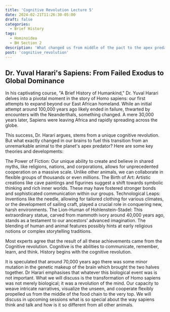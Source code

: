 ```yaml
---
title: 'Cognitive Revolution Lecture 5'
date: 2024-02-21T11:26:30-05:00
draft: false
categories:
  - Brief History
tags:
  - Hominoidea
  - BH Section 2
description: 'What changed us from middle of the pact to the apex predator'
post: 'cognitive_revolution'
---
```


## Dr. Yuval Harari's Sapiens: From Failed Exodus to Global Dominance

In his captivating course, "A Brief History of Humankind," Dr. Yuval Harari delves into a pivotal moment in the story of Homo sapiens: our first attempts to expand beyond our East African homeland. While an initial attempt around 100,000 years ago likely ended in failure, thwarted by encounters with the Neanderthals, something changed. A mere 30,000 years later, Sapiens were leaving Africa and rapidly spreading across the globe.

This success, Dr. Harari argues, stems from a unique cognitive revolution. But what exactly changed in our brains to fuel this transition from an unremarkable animal to the planet's apex predator? Here are some key theories and developments:

The Power of Fiction: Our unique ability to create and believe in shared myths, like religions, nations, and corporations, allows for unprecedented cooperation on a massive scale. Unlike other animals, we can collaborate in flexible groups of thousands or even millions.
The Birth of Art: Artistic creations like cave paintings and figurines suggest a shift towards symbolic thinking and rich inner worlds. These may have fostered stronger bonds and sophisticated communication within our groups.
Technological Leaps: Inventions like the needle, allowing for tailored clothing for various climates, or the development of sailing craft, played a crucial role in conquering new, harsh environments.
The Lion-Human of Hohlenstein-Stadel: This extraordinary statue, carved from mammoth ivory around 40,000 years ago, stands as a testament to our ancestors' advanced imagination. The blending of human and animal features possibly hints at early religious notions or complex storytelling traditions.

Most experts agree that the result of all these achievements came from the Cognitive revolution. Cognitive is the abilities to communicate, remember, learn, and think. History begins with the cognitive revolution.

It is speculated that around 70,000 years ago there was some minor mutation in the genetic makeup of the brain which brought the two halves together. Dr Harari emphasises that whatever this biological event was is not important. What we will discuss is the transformation of Homo sapiens was not merely biological; it was a revolution of the mind. Our capacity to weave intricate narratives, visualize the unseen, and cooperate flexibly propelled us from the middle of the food chain to the very top. We will discuss in upcoming sessions what is so special about the way sapiens think and talk and how is it so different from all other animals.
